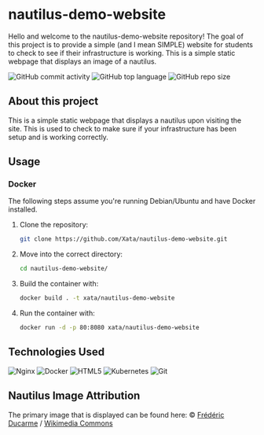# nautilus-demo-website
Hello and welcome to the nautilus-demo-website repository! The goal of this project is to provide a simple (and I mean SIMPLE) website for students to check to see if their infrastructure is working.
This is a simple static webpage that displays an image of a nautilus. 

![GitHub commit activity](https://img.shields.io/github/commit-activity/t/Xata/nautilus-demo-website?style=for-the-badge)
![GitHub top language](https://img.shields.io/github/languages/top/Xata/nautilus-demo-website?style=for-the-badge)
![GitHub repo size](https://img.shields.io/github/repo-size/Xata/nautilus-demo-website?style=for-the-badge)

## About this project

This is a simple static webpage that displays a nautilus upon visiting the site. This is used to check to make sure if your infrastructure has been setup and is working correctly. 

## Usage

### Docker
The following steps assume you're running Debian/Ubuntu and have Docker installed.

1. Clone the repository:
   ```zsh
   git clone https://github.com/Xata/nautilus-demo-website.git
   ```
2. Move into the correct directory:
   ```zsh
   cd nautilus-demo-website/
   ```

3. Build the container with:
   ```zsh
   docker build . -t xata/nautilus-demo-website
   ```

4. Run the container with:
   ```zsh
   docker run -d -p 80:8080 xata/nautilus-demo-website
   ```

## Technologies Used

![Nginx](https://img.shields.io/badge/nginx-%23009639.svg?style=for-the-badge&logo=nginx&logoColor=white)
![Docker](https://img.shields.io/badge/docker-%230db7ed.svg?style=for-the-badge&logo=docker&logoColor=white)
![HTML5](https://img.shields.io/badge/html5-%23E34F26.svg?style=for-the-badge&logo=html5&logoColor=white)
![Kubernetes](https://img.shields.io/badge/kubernetes-%23326ce5.svg?style=for-the-badge&logo=kubernetes&logoColor=white)
![Git](https://img.shields.io/badge/git-%23F05033.svg?style=for-the-badge&logo=git&logoColor=white)

## Nautilus Image Attribution
The primary image that is displayed can be found here: 
© <a href="/wiki/User:FredD" title="User:FredD">Frédéric Ducarme</a>&nbsp;/&nbsp;<a href="/wiki/Main_Page" title="Main Page">Wikimedia Commons</a>
